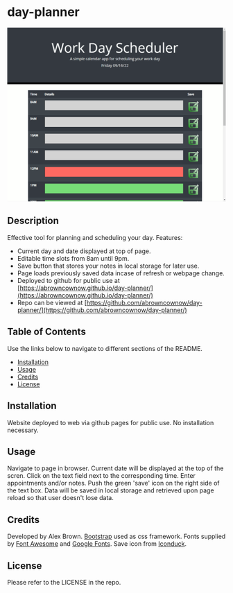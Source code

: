 # day-planner

![Day Planner Preview](./assets/images/planner_demo.gif)

## Description

Effective tool for planning and scheduling your day. Features:

-   Current day and date displayed at top of page.
-   Editable time slots from 8am until 9pm.
-   Save button that stores your notes in local storage for later use.
-   Page loads previously saved data incase of refresh or webpage change.
-   Deployed to github for public use at [https://abrowncownow.github.io/day-planner/](https://abrowncownow.github.io/day-planner/)
-   Repo can be viewed at [https://github.com/abrowncownow/day-planner/](https://github.com/abrowncownow/day-planner/)

## Table of Contents

Use the links below to navigate to different sections of the README.

-   [Installation](#installation)
-   [Usage](#usage)
-   [Credits](#credits)
-   [License](#license)

## Installation

Website deployed to web via github pages for public use. No installation necessary.

## Usage

Navigate to page in browser. Current date will be displayed at the top of the scren. Click on the text field next to the corresponding time. Enter appointments and/or notes. Push the green 'save' icon on the right side of the text box. Data will be saved in local storage and retrieved upon page reload so that user doesn't lose data.

## Credits

Developed by Alex Brown. [Bootstrap](https://getbootstrap.com/) used as css framework. Fonts supplied by [Font Awesome](https://fontawesome.com/) and [Google Fonts](fonts.google.com). Save icon from [Iconduck](https://iconduck.com/).

## License

Please refer to the LICENSE in the repo.
